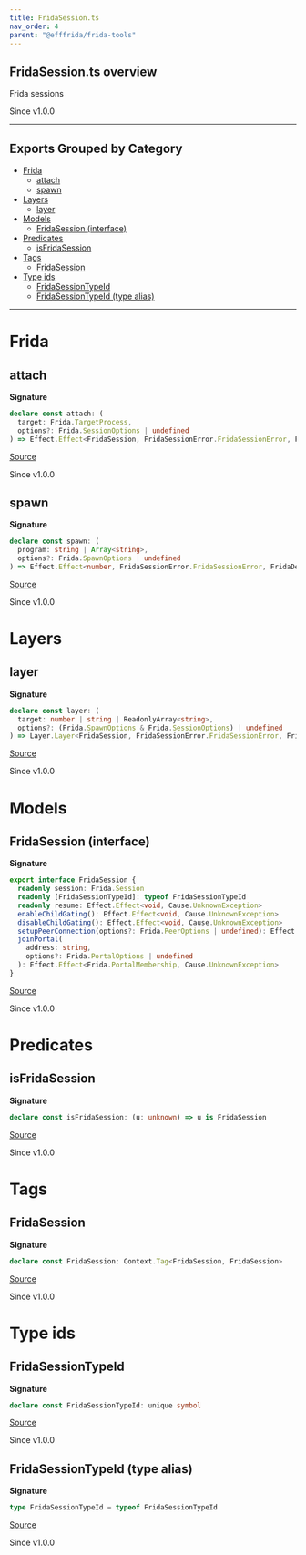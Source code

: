 ```yaml
---
title: FridaSession.ts
nav_order: 4
parent: "@efffrida/frida-tools"
---
```


## FridaSession.ts overview

Frida sessions

Since v1.0.0

---

## Exports Grouped by Category

- [Frida](#frida)
  - [attach](#attach)
  - [spawn](#spawn)
- [Layers](#layers)
  - [layer](#layer)
- [Models](#models)
  - [FridaSession (interface)](#fridasession-interface)
- [Predicates](#predicates)
  - [isFridaSession](#isfridasession)
- [Tags](#tags)
  - [FridaSession](#fridasession)
- [Type ids](#type-ids)
  - [FridaSessionTypeId](#fridasessiontypeid)
  - [FridaSessionTypeId (type alias)](#fridasessiontypeid-type-alias)

---

# Frida

## attach

**Signature**

```ts
declare const attach: (
  target: Frida.TargetProcess,
  options?: Frida.SessionOptions | undefined
) => Effect.Effect<FridaSession, FridaSessionError.FridaSessionError, FridaDevice.FridaDevice | Scope.Scope>
```

[Source](https://github.com/leonitousconforti/efffrida/packages/frida-tools/blob/main/src/FridaSession.ts#L72)

Since v1.0.0

## spawn

**Signature**

```ts
declare const spawn: (
  program: string | Array<string>,
  options?: Frida.SpawnOptions | undefined
) => Effect.Effect<number, FridaSessionError.FridaSessionError, FridaDevice.FridaDevice | Scope.Scope>
```

[Source](https://github.com/leonitousconforti/efffrida/packages/frida-tools/blob/main/src/FridaSession.ts#L63)

Since v1.0.0

# Layers

## layer

**Signature**

```ts
declare const layer: (
  target: number | string | ReadonlyArray<string>,
  options?: (Frida.SpawnOptions & Frida.SessionOptions) | undefined
) => Layer.Layer<FridaSession, FridaSessionError.FridaSessionError, FridaDevice.FridaDevice>
```

[Source](https://github.com/leonitousconforti/efffrida/packages/frida-tools/blob/main/src/FridaSession.ts#L82)

Since v1.0.0

# Models

## FridaSession (interface)

**Signature**

```ts
export interface FridaSession {
  readonly session: Frida.Session
  readonly [FridaSessionTypeId]: typeof FridaSessionTypeId
  readonly resume: Effect.Effect<void, Cause.UnknownException>
  enableChildGating(): Effect.Effect<void, Cause.UnknownException>
  disableChildGating(): Effect.Effect<void, Cause.UnknownException>
  setupPeerConnection(options?: Frida.PeerOptions | undefined): Effect.Effect<void, Cause.UnknownException>
  joinPortal(
    address: string,
    options?: Frida.PortalOptions | undefined
  ): Effect.Effect<Frida.PortalMembership, Cause.UnknownException>
}
```

[Source](https://github.com/leonitousconforti/efffrida/packages/frida-tools/blob/main/src/FridaSession.ts#L34)

Since v1.0.0

# Predicates

## isFridaSession

**Signature**

```ts
declare const isFridaSession: (u: unknown) => u is FridaSession
```

[Source](https://github.com/leonitousconforti/efffrida/packages/frida-tools/blob/main/src/FridaSession.ts#L57)

Since v1.0.0

# Tags

## FridaSession

**Signature**

```ts
declare const FridaSession: Context.Tag<FridaSession, FridaSession>
```

[Source](https://github.com/leonitousconforti/efffrida/packages/frida-tools/blob/main/src/FridaSession.ts#L51)

Since v1.0.0

# Type ids

## FridaSessionTypeId

**Signature**

```ts
declare const FridaSessionTypeId: unique symbol
```

[Source](https://github.com/leonitousconforti/efffrida/packages/frida-tools/blob/main/src/FridaSession.ts#L22)

Since v1.0.0

## FridaSessionTypeId (type alias)

**Signature**

```ts
type FridaSessionTypeId = typeof FridaSessionTypeId
```

[Source](https://github.com/leonitousconforti/efffrida/packages/frida-tools/blob/main/src/FridaSession.ts#L28)

Since v1.0.0
